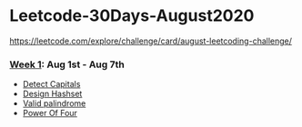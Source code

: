 # Leetcode-30Days-August2020
https://leetcode.com/explore/challenge/card/august-leetcoding-challenge/

### [Week 1](https://github.com/abhinavroy23/Leetcode-30Days-August2020/tree/master/Week%201): Aug 1st - Aug 7th
- [Detect Capitals][11]
- [Design Hashset][12]
- [Valid palindrome][13]
- [Power Of Four][14]

[11]: <https://github.com/abhinavroy23/Leetcode-30Days-August2020/blob/master/Week%201/Detect%20Capital.swift>
[12]: <https://github.com/abhinavroy23/Leetcode-30Days-August2020/blob/master/Week%201/Design%20Hashset.swift>
[13]: <https://github.com/abhinavroy23/Leetcode-30Days-August2020/blob/master/Week%201/Valid%20Palindrome.swift>
[14]: <https://github.com/abhinavroy23/Leetcode-30Days-August2020/blob/master/Week%201/Power%20Of%20Four.swift>

